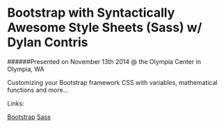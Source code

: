Bootstrap with Syntactically Awesome Style Sheets (Sass) w/ Dylan Contris
=========================================================================

######Presented on November 13th 2014 @ the Olympia Center in Olympia, WA

Customizing your Bootstrap framework CSS with variables, mathematical functions and more... 

Links:

[Bootstrap](http://getbootstrap.com/)
[Sass](http://sass-lang.com/)